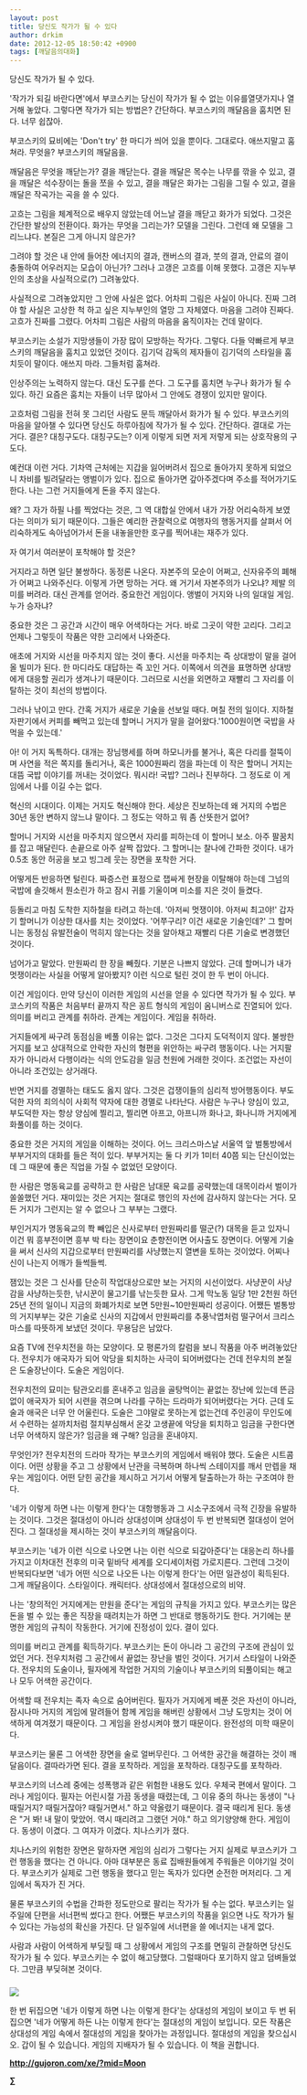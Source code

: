 ```yaml
---
layout: post
title: 당신도 작가가 될 수 있다
author: drkim
date: 2012-12-05 18:50:42 +0900
tags: [깨달음의대화]
---
```

 당신도 작가가 될 수 있다. 

 '작가가 되길 바란다면'에서 부코스키는 당신이 작가가 될 수 없는 이유를열댓가지나 열거해 놓았다. 그렇다면 작가가 되는 방법은? 간단하다. 부코스키의 깨달음을 훔치면 된다. 너무 쉽잖아. 

 부코스키의 묘비에는 'Don't try' 한 마디가 씌어 있을 뿐이다. 그대로다. 애쓰지말고 훔쳐라. 무엇을? 부코스키의 깨달음을. 

 깨달음은 무엇을 깨닫는가? 결을 깨닫는다. 결을 깨달은 목수는 나무를 깎을 수 있고, 결을 깨달은 석수장이는 돌을 쪼을 수 있고, 결을 깨달은 화가는 그림을 그릴 수 있고, 결을 깨달은 작곡가는 곡을 쓸 수 있다. 

 고흐는 그림을 체계적으로 배우지 않았는데 어느날 결을 깨닫고 화가가 되었다. 그것은 간단한 발상의 전환이다. 화가는 무엇을 그리는가? 모델을 그린다. 그런데 왜 모델을 그리느냐다. 본질은 그게 아니지 않은가? 

 그려야 할 것은 내 안에 들어찬 에너지의 결과, 캔버스의 결과, 붓의 결과, 안료의 결이 충돌하여 어우러지는 모습이 아닌가? 그러나 고갱은 고흐를 이해 못했다. 고갱은 지누부인의 초상을 사실적으로(?) 그려놓았다. 

 사실적으로 그려놓았지만 그 안에 사실은 없다. 어차피 그림은 사실이 아니다. 진짜 그려야 할 사실은 고상한 척 하고 싶은 지누부인의 열망 그 자체였다. 마음을 그려야 진짜다. 고흐가 진짜를 그렸다. 어차피 그림은 사람의 마음을 움직이자는 건데 말이다. 

 부코스키는 소설가 지망생들이 가장 많이 모방하는 작가다. 그렇다. 다들 약빠르게 부코스키의 깨달음을 훔치고 있었던 것이다. 김기덕 감독의 제자들이 김기덕의 스타일을 훔치듯이 말이다. 애쓰지 마라. 그들처럼 훔쳐라. 

 인상주의는 노력하지 않는다. 대신 도구를 쓴다. 그 도구를 훔치면 누구나 화가가 될 수 있다. 하긴 요즘은 훔치는 자들이 너무 많아서 그 안에도 경쟁이 있지만 말이다. 

 고흐처럼 그림을 전혀 못 그리던 사람도 문득 깨달아서 화가가 될 수 있다. 부코스키의 마음을 알아챌 수 있다면 당신도 하루아침에 작가가 될 수 있다. 간단하다. 결대로 가는 거다. 결은? 대칭구도다. 대칭구도는? 이게 이렇게 되면 저게 저렇게 되는 상호작용의 구도다. 

 예컨대 이런 거다. 기차역 근처에는 지갑을 잃어버려서 집으로 돌아가지 못하게 되었으니 차비를 빌려달라는 앵벌이가 있다. 집으로 돌아가면 갚아주겠다며 주소를 적어가기도 한다. 나는 그런 거지들에게 돈을 주지 않는다. 

 왜? 그 자가 하필 나를 찍었다는 것은, 그 역 대합실 안에서 내가 가장 어리숙하게 보였다는 의미가 되기 때문이다. 그들은 예리한 관찰력으로 여행자의 행동거지를 살펴서 어리숙하게도 속아넘어가서 돈을 내놓을만한 호구를 찍어내는 재주가 있다. 

 자 여기서 여러분이 포착해야 할 것은? 

 거지라고 하면 일단 불쌍하다. 동정론 나온다. 자본주의 모순이 어쩌고, 신자유주의 폐해가 어쩌고 나와주신다. 이렇게 가면 망하는 거다. 왜 거기서 자본주의가 나오냐? 제발 의미를 버려라. 대신 관계를 얻어라. 중요한건 게임이다. 앵벌이 거지와 나의 일대일 게임. 누가 승자냐? 

 중요한 것은 그 공간과 시간이 매우 어색하다는 거다. 바로 그곳이 약한 고리다. 그리고 언제나 그렇듯이 작품은 약한 고리에서 나와준다. 

 애초에 거지와 시선을 마주치지 않는 것이 좋다. 시선을 마주치는 즉 상대방이 말을 걸어올 빌미가 된다. 한 마디라도 대답하는 즉 꼬인 거다. 이쪽에서 의견을 표명하면 상대방에게 대응할 권리가 생겨나기 때문이다. 그러므로 시선을 외면하고 재빨리 그 자리를 이탈하는 것이 최선의 방법이다. 

 그러나 낚이고 만다. 간혹 거지가 새로운 기술을 선보일 때다. 며칠 전의 일이다. 지하철 자판기에서 커피를 빼먹고 있는데 할머니 거지가 말을 걸어왔다.'1000원이면 국밥을 사먹을 수 있는데.' 

 아! 이 거지 독특하다. 대개는 장님행세를 하며 하모니카를 불거나, 혹은 다리를 절뚝이며 사연을 적은 쪽지를 돌리거나, 혹은 1000원짜리 껌을 파는데 이 작은 할머니 거지는 대뜸 국밥 이야기를 꺼내는 것이었다. 뭐시라! 국밥? 그러나 진부하다. 그 정도로 이 게임에서 나를 이길 수는 없다. 

 혁신의 시대이다. 이제는 거지도 혁신해야 한다. 세상은 진보하는데 왜 거지의 수법은 30년 동안 변하지 않느냐 말이다. 그 정도는 약하고 뭐 좀 산뜻한거 없어? 

 할머니 거지와 시선을 마주치지 않으면서 자리를 피하는데 이 할머니 보소. 아주 팔꿈치를 잡고 매달린다. 손끝으로 아주 살짝 잡았다. 그 할머니는 찰나에 간파한 것이다. 내가 0.5초 동안 허공을 보고 빙그레 웃는 장면을 포착한 거다. 

 어떻게든 반응하면 털린다. 짜증스런 표정으로 잽싸게 현장을 이탈해야 하는데 그넘의 국밥에 솔깃해서 뭔소린가 하고 잠시 귀를 기울이며 미소를 지은 것이 들켰다. 

 등돌리고 마침 도착한 지하철을 타려고 하는데. '아저씨 멋쟁이야. 아저씨 최고야!' 갑자기 할머니가 이상한 대사를 치는 것이었다. '어쭈구리? 이건 새로운 기술인데?' 그 할머니는 동정심 유발전술이 먹히지 않는다는 것을 알아채고 재빨리 다른 기술로 변경했던 것이다. 

 넘어가고 말았다. 만원짜리 한 장을 빼줬다. 기분은 나쁘지 않았다. 근데 할머니가 내가 멋쟁이라는 사실을 어떻게 알아봤지? 이런 식으로 털린 것이 한 두 번이 아니다. 

 이건 게임이다. 만약 당신이 이러한 게임의 시선을 얻을 수 있다면 작가가 될 수 있다. 부코스키의 작품은 처음부터 끝까지 작은 꽁트 형식의 게임이 옴니버스로 진열되어 있다. 의미를 버리고 관계를 취하라. 관계는 게임이다. 게임을 취하라. 

 거지들에게 싸구려 동점심을 베풀 이유는 없다. 그것은 그다지 도덕적이지 않다. 불쌍한 거지를 보고 상대적으로 안락한 자신의 형편을 위안하는 싸구려 행동이다. 나는 거지팔자가 아니라서 다행이라는 식의 안도감을 일금 천원에 거래한 것이다. 조건없는 자선이 아니라 조건있는 상거래다. 

 반면 거지를 경멸하는 태도도 옳지 않다. 그것은 겁쟁이들의 심리적 방어행동이다. 부도덕한 자의 죄의식이 사회적 약자에 대한 경멸로 나타난다. 사람은 누구나 양심이 있고, 부도덕한 자는 항상 양심에 찔리고, 찔리면 아프고, 아프니까 화나고, 화나니까 거지에게 화풀이를 하는 것이다. 

 중요한 것은 거지의 게임을 이해하는 것이다. 어느 크리스마스날 서울역 앞 벌통방에서 부부거지의 대화를 들은 적이 있다. 부부거지는 둘 다 키가 1미터 40쯤 되는 단신이었는데 그 때문에 좋은 직업을 가질 수 없었던 모양이다. 

 한 사람은 명동육교를 공략하고 한 사람은 남대문 육교를 공략했는데 대목이라서 벌이가 쏠쏠했던 거다. 재미있는 것은 거지는 절대로 행인의 자선에 감사하지 않는다는 거다. 모든 거지가 그런지는 알 수 없으나 그 부부는 그랬다. 

 부인거지가 명동육교의 쫙 빼입은 신사로부터 만원짜리를 떨군(?) 대목을 듣고 있자니 이건 뭐 흥부전이면 흥부 박 타는 장면이요 춘향전이면 어사출도 장면이다. 어떻게 기술을 써서 신사의 지갑으로부터 만원짜리를 사냥했는지 열변을 토하는 것이었다. 어찌나 신이 나는지 어깨가 들썩들썩. 

 잼있는 것은 그 신사를 단순히 작업대상으로만 보는 거지의 시선이었다. 사냥꾼이 사냥감을 사냥하는듯한, 낚시꾼이 물고기를 낚는듯한 묘사. 그게 막노동 일당 1만 2천원 하던 25년 전의 일이니 지금의 화폐가치로 보면 5만원~10만원짜리 성공이다. 어쨌든 벌통방의 거지부부는 갖은 기술로 신사의 지갑에서 만원짜리를 추풍낙엽처럼 떨구어서 크리스마스를 따뜻하게 보냈던 것이다. 무용담은 남았다. 





 요즘 TV에 전우치전을 하는 모양이다. 모 평론가의 칼럼을 보니 작품을 아주 버려놓았단다. 전우치가 애국자가 되어 악당을 퇴치하는 사극이 되어버렸다는 건데 전우치의 본질은 도술장난이다. 도술은 게임이다. 

 전우치전의 묘미는 탐관오리를 혼내주고 임금을 골탕먹이는 끝없는 장난에 있는데 뜬금없이 애국자가 되어 시련을 겪으며 나라를 구하는 드라마가 되어버렸다는 거다. 근데 도술과 애국은 너무 안 어울린다. 도술은 그야말로 못하는게 없는건데 주인공이 무인도에서 수련하는 설까치처럼 절치부심해서 온갖 고생끝에 악당을 퇴치하고 임금을 구한다면 너무 어색하지 않은가? 임금을 왜 구해? 임금을 혼내야지. 

 무엇인가? 전우치전의 드라마 작가는 부코스키의 게임에서 배워야 했다. 도술은 시트콤이다. 어떤 상황을 주고 그 상황에서 난관을 극복하며 하나씩 스테이지를 깨서 만렙을 채우는 게임이다. 어떤 닫힌 공간을 제시하고 거기서 어떻게 탈출하는가 하는 구조여야 한다. 

 '네가 이렇게 하면 나는 이렇게 한다'는 대항행동과 그 시소구조에서 극적 긴장을 유발하는 것이다. 그것은 절대성이 아니라 상대성이며 상대성이 두 번 반복되면 절대성이 얻어진다. 그 절대성을 제시하는 것이 부코스키의 깨달음이다. 

 부코스키는 '네가 이런 식으로 나오면 나는 이런 식으로 되갚아준다'는 대응논리 하나를 가지고 이차대전 전후의 미국 밑바닥 세계를 오디세이처럼 가로지른다. 그런데 그것이 반복되다보면 '네가 어떤 식으로 나오든 나는 이렇게 한다'는 어떤 일관성이 획득된다. 그게 깨달음이다. 스타일이다. 캐릭터다. 상대성에서 절대성으로의 비약. 

 나는 '창의적인 거지에게는 만원을 준다'는 게임의 규칙을 가지고 있다. 부코스키는 많은 돈을 벌 수 있는 좋은 직장을 때려치는가 하면 그 반대로 행동하기도 한다. 거기에는 분명한 게임의 규칙이 작동한다. 거기에 진정성이 있다. 결이 있다. 

 의미를 버리고 관계를 획득하기다. 부코스키는 돈이 아니라 그 공간의 구조에 관심이 있었던 거다. 전우치처럼 그 공간에서 끝없는 장난을 벌인 것이다. 거기서 스타일이 나와준다. 전우치의 도술이나, 필자에게 작업한 거지의 기술이나 부코스키의 되풀이되는 해고나 모두 어색한 공간이다. 

 어색할 때 전우치는 족자 속으로 숨어버린다. 필자가 거지에게 베푼 것은 자선이 아니라, 잠시나마 거지의 게임에 말려들어 함께 게임을 해버린 상황에서 그냥 도망치는 것이 어색하게 여겨졌기 때문이다. 그 게임을 완성시켜야 했기 때문이다. 완전성의 미학 때문이다. 

 부코스키는 물론 그 어색한 장면을 술로 얼버무린다. 그 어색한 공간을 해결하는 것이 깨달음이다. 결따라가면 된다. 결을 포착하라. 게임을 포착하라. 대칭구도를 포착하라. 

 부코스키의 너스레 중에는 성폭행과 같은 위험한 내용도 있다. 우체국 편에서 말이다. 그러나 게임이다. 필자는 어린시절 가끔 동생을 때렸는데, 그 이유 중의 하나는 동생이 "나 때릴거지? 때릴거잖아? 때릴거면서." 하고 약올렸기 때문이다. 결국 때리게 된다. 동생은 "거 봐! 내 말이 맞았어. 역시 때리려고 그랬던 거야." 하고 의기양양해 한다. 게임이다. 동생이 이겼다. 그 여자가 이겼다. 치나스키가 졌다. 

 치나스키의 위험한 장면은 말하자면 게임의 심리가 그렇다는 거지 실제로 부코스키가 그런 행동을 했다는 건 아니다. 아마 대부분은 동료 집배원들에게 주워들은 이야기일 것이다. 부코스키가 실제로 그런 행동을 했다고 믿는 독자가 있다면 순전한 머저리다. 그 게임에서 독자가 진 거다. 

 물론 부코스키의 수법을 간파한 정도만으로 팔리는 작가가 될 수는 없다. 부코스키는 일주일에 단편을 서너편씩 썼다고 한다. 어쨌든 부코스키의 작품을 읽으면 나도 작가가 될 수 있다는 가능성의 확신을 가진다. 단 일주일에 서너편을 쓸 에너지는 내게 없다. 

 사람과 사람이 어색하게 부딪힐 때 그 상황에서 게임의 구조를 면밀히 관찰하면 당신도 작가가 될 수 있다. 부코스키는 수 없이 해고당했다. 그럴때마다 포기하지 않고 덤벼들었다. 그만큼 부딪혀본 것이다. 



 ###


  





  ![](/files/attach/images/198/187/283/345678.jpg)


 한 번 뒤집으면 '네가 이렇게 하면 나는 이렇게 한다'는 상대성의 게임이 보이고 두 번 뒤집으면 '네가 어떻게 하든 나는 이렇게 한다'는 절대성의 게임이 보입니다. 모든 작품은 상대성의 게임 속에서 절대성의 게임을 찾아가는 과정입니다. 절대성의 게임을 찾으십시오. 갑이 될 수 있습니다. 게임의 지배자가 될 수 있습니다. 이 책을 권합니다. 







**http://gujoron.com/xe/?mid=Moon**  


**∑**